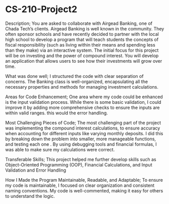 # CS-210-Project2
Description;
You are asked to collaborate with Airgead Banking, one of Chada Tech’s clients. Airgead Banking is well known in the community. They often sponsor schools and have recently decided to partner with the local high school to develop a program that will teach students the concepts of fiscal responsibility (such as living within their means and spending less than they make) via an interactive system. The initial focus for this project will be on investing and the power of compound interest. You will develop an application that allows users to see how their investments will grow over time.

What was done well;
I structured the code with clear separation of concerns. The Banking class is well-organized, encapsulating all the necessary properties and methods for managing investment calculations.

Areas for Code Enhancement;
One area where my code could be enhanced is the input validation process. While there is some basic validation, I could improve it by adding more comprehensive checks to ensure the inputs are within valid ranges.
this would the error handling.

Most Challenging Pieces of Code;
The most challenging part of the project was implementing the compound interest calculations, to ensure accuracy when accounting for different inputs like varying monthly deposits. I did this by breaking down the problem into smaller, more manageable functions, and testing each one . By using debugging tools and financial formulas, I was able to make sure my calculations were correct.

Transferable Skills;
This project helped me further develop skills such as Object-Oriented Programming (OOP), Financial Calculations, and Input Validation and Error Handling

How I Made the Program Maintainable, Readable, and Adaptable;
To ensure my code is maintainable, I focused on clear organization and consistent naming conventions. My code is well-commented, making it easy for others to understand the logic.

